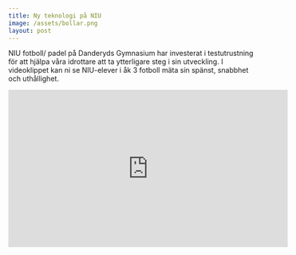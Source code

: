 ```yaml
---
title: Ny teknologi på NIU
image: /assets/bollar.png
layout: post
---
```


NIU fotboll/ padel på Danderyds Gymnasium har investerat i testutrustning för att hjälpa våra idrottare att ta ytterligare steg i sin utveckling.
I videoklippet kan ni se NIU-elever i åk 3 fotboll mäta sin spänst, snabbhet och uthållighet.
<br>
<iframe width="560" height="315" src="https://www.youtube.com/embed/YGUcStfYxoY" frameborder="0" allow="accelerometer; autoplay; encrypted-media; gyroscope; picture-in-picture" allowfullscreen></iframe>
